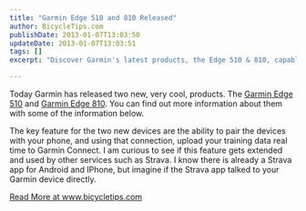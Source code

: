 ```yaml
---
title: "Garmin Edge 510 and 810 Released"
author: BicycleTips.com
publishDate: 2013-01-07T13:03:50
updateDate: 2013-01-07T13:03:51
tags: []
excerpt: "Discover Garmin's latest products, the Edge 510 & 810, capable of real-time training data upload to Garmin Connect. Could Strava integration be next?"

---
```

<p style="font: inherit;">Today Garmin has released two new, very cool, products. The&nbsp;<a href="https://cjh.am/UDc0Ec" style="font: inherit;">Garmin Edge 510</a>&nbsp;and&nbsp;<a href="https://cjh.am/UDcwlz" style="font: inherit;">Garmin Edge 810</a>. You can find out more information about them with some of the information below.</p> <p style="font: inherit;">The key feature for the two new devices are the ability to pair the devices with your phone, and using that connection, upload your training data real time to Garmin Connect. I am curious to see if this feature gets extended and used by other services such as Strava. I know there is already a Strava app for Android and IPhone, but imagine if the Strava app talked to your Garmin device directly.</p> <a href="https://www.bicycletips.com/tips/aid/34">Read More at www.bicycletips.com</a>




